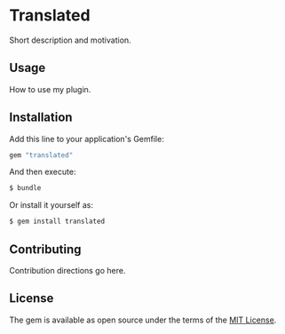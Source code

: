 # Translated
Short description and motivation.

## Usage
How to use my plugin.

## Installation
Add this line to your application's Gemfile:

```ruby
gem "translated"
```

And then execute:
```bash
$ bundle
```

Or install it yourself as:
```bash
$ gem install translated
```

## Contributing
Contribution directions go here.

## License
The gem is available as open source under the terms of the [MIT License](https://opensource.org/licenses/MIT).
